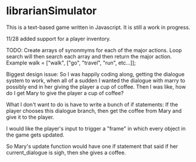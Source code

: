 # librarianSimulator
This is a text-based game written in Javascript. It is still a work in progress. 

11/28 added support for a player inventory. 
 
TODO: Create arrays of synonmyms for each of the major actions. Loop search will then search each array and then return the major action. Example walk = ["walk", ["go", "travel", "run", etc...]]; 

Biggest design issue: So I was happily coding along, getting the dialogue system to work, when all of a sudden I wanted the dialogue with marry to possibly end in her giving the player a cup of coffee. Then I was like, how do I get Mary to give the player a cup of coffee? 

What I don't want to do is have to write a bunch of if statements: If the player chooses this dialogue branch, then get the coffee from Mary and give it to the player. 

I would like the player's input to trigger a "frame" in which every object in the game gets updated.

So Mary's update function would have one if statement that said if her current_dialogue is sigh, then she gives a coffee. 
